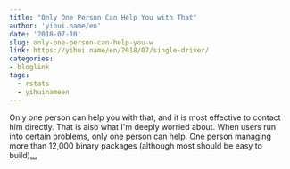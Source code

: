 ```yaml
---
title: "Only One Person Can Help You with That"
author: 'yihui.name/en'
date: '2018-07-10'
slug: only-one-person-can-help-you-w
link: https://yihui.name/en/2018/07/single-driver/
categories:
- bloglink
tags:
  - rstats
  - yihuinameen
---
```


Only one person can help you with that, and it is most effective to contact him directly. That is also what I'm deeply worried about. When users run into certain problems, only one person can help. One person managing more than 12,000 binary packages (although most should be easy to build)[... <i class="fas fa-external-link-alt"></i>](https://yihui.name/en/2018/07/single-driver/)


